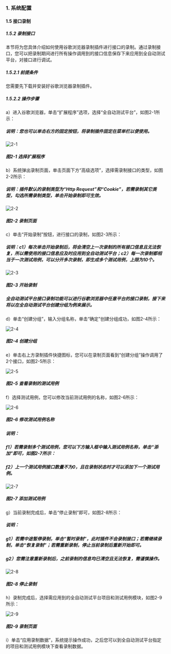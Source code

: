 ### 1. 系统配置

#### 1.5 接口录制

##### 1.5.2 录制接口

本节将为您具体介绍如何使用谷歌浏览器录制插件进行接口的录制。通过录制接口，您可以把录制期间进行所有操作调用到的接口信息保存下来应用到全自动测试平台，对接口进行调试。

##### 1.5.2.1 前提条件

您需要先下载并安装好谷歌浏览器录制插件。

##### 1.5.2.2 操作步骤

a）进入谷歌浏览器，单击“扩展程序”选项，选择“全自动测试平台”，如图2-1所示：

##### 说明：您也可以单击右方的固定按钮，将录制插件固定在菜单栏以便使用。

![2-1](https://www.feisuanyz.com/fstest/xtpz/google/google_8.png)

##### 图2-1 选择扩展程序

b）系统弹出录制页面，单击页面下方“高级选项”，选择需录制接口的类型，如图2-2所示：

##### 说明：插件默认的录制类型为“Http Request”和“Cookie”，若需录制其它类型，勾选所需录制类型，单击开始录制即可生效。

![2-2](https://www.feisuanyz.com/fstest/xtpz/google/google_9.png)

##### 图2-2 录制页面

c）单击“开始录制”按钮，进行接口的录制，如图2-3所示：

##### 说明：c1）每次单击开始录制后，将会清空上一次录制的所有接口信息且无法恢复，所以需使用的接口信息应及时应用到全自动测试平台；c2）每一次录制都相当于一次测试用例，可以分开多次录制，即生成多个测试用例，上限为10个。

![2-3](https://www.feisuanyz.com/fstest/xtpz/google/google_10.png)

##### 图2-3 开始录制

##### 全自动测试平台接口录制功能可以进行谷歌浏览器中任意平台的接口录制，接下来将以在全自动测试平台创建分组为例来展示。

d）单击“创建分组”，输入分组名称，单击“确定”创建分组成功，如图2-4所示：

![2-4](https://www.feisuanyz.com/fstest/xtpz/google/google_11.png)

##### 图2-4 创建分组

e）单击右上方录制插件快捷图标，您可以在录制页面看到“创建分组”操作调用了2个接口，如图2-5所示：

![2-5](https://www.feisuanyz.com/fstest/xtpz/google/google_12.png)

##### 图2-5 查看录制的测试用例

f）选择测试用例，您可以修改当前测试用例的名称，如图2-6所示：

![2-6](https://www.feisuanyz.com/fstest/xtpz/google/google_13.png)

##### 图2-6 修改测试用例名称

##### 说明：

##### f1）若需录制多个测试用例，您可以下方输入框中输入测试用例名称，单击“添加”即可，如图2-7所示：

##### f2）上一个测试用例接口数量不为0，且在录制状态时才可以添加下一个测试用例。

![2-7](https://www.feisuanyz.com/fstest/xtpz/google/google_14.png)

##### 图2-7 添加测试用例

g）当前录制完成后，单击“停止录制”即可，如图2-8所示：

##### 说明：

##### g1）若需中途暂停录制，单击“暂时录制”，此时插件不会录制接口；若需继续录制，单击“恢复录制”；若需重新录制，停止当前录制后重新开始即可。

##### g2）您需注意重新录制后，之前录制的信息均已清空且无法恢复，需谨慎操作。

![2-8](https://www.feisuanyz.com/fstest/xtpz/google/google_15.png)

##### 图2-8 停止录制

h）录制完成后，选择需应用到的全自动测试平台项目和测试用例模块，如图2-9所示：

![2-9](https://www.feisuanyz.com/fstest/xtpz/google/google_16.png)

##### 图2-9 录制页面

i）单击“应用录制数据”，系统提示操作成功，之后您可以到全自动测试平台指定的项目和测试用例模块下查看录制数据。
